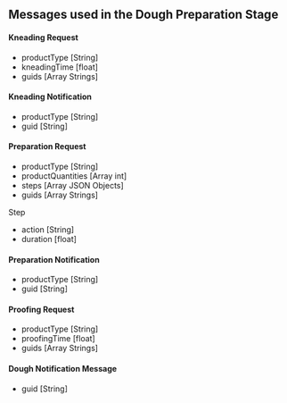 ## Messages used in the Dough Preparation Stage

#### Kneading Request
- productType [String]
- kneadingTime [float]
- guids [Array Strings]

#### Kneading Notification
- productType [String]
- guid [String]

#### Preparation Request
- productType [String]
- productQuantities [Array int]
- steps [Array JSON Objects]
- guids [Array Strings]

Step
- action [String]
- duration [float]

#### Preparation Notification
- productType [String]
- guid [String]

#### Proofing Request
- productType [String]
- proofingTime [float]
- guids [Array Strings]

#### Dough Notification Message
- guid [String]
